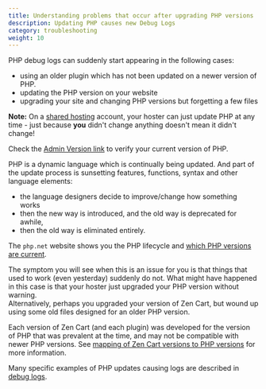 ```yaml
---
title: Understanding problems that occur after upgrading PHP versions 
description: Updating PHP causes new Debug Logs 
category: troubleshooting
weight: 10
---
```


PHP debug logs can suddenly start appearing in the following cases: 

- using an older plugin which has not been updated on a newer version of PHP.
- updating the PHP version on your website
- upgrading your site and changing PHP versions but forgetting a few files

**Note:** On a [shared hosting](/user/first_steps/hosting/#hosting-companies) account, your hoster can just update PHP at any time - just because **you** didn't change anything doesn't mean it didn't change!  

Check the [Admin Version link](/user/admin_pages/admin_version/) to verify your current version of PHP. 

PHP is a dynamic language which is continually being updated.  And part of the update process is sunsetting features, functions, syntax and other language elements: 

- the language designers decide to improve/change how something works
- then the new way is introduced, and the old way is deprecated for awhile, 
- then the old way is eliminated entirely. 

The `php.net` website shows you the PHP lifecycle and [which PHP versions are current](https://www.php.net/supported-versions.php). 

The symptom you will see when this is an issue for you is that things that used to work (even yesterday) suddenly do not. 
What might have happened in this case is that your hoster just upgraded your PHP version without warning.  
Alternatively, perhaps you upgraded your version of Zen Cart, but wound up using some old files designed for an older PHP version.

Each version of Zen Cart (and each plugin) was developed for the version of PHP that was prevalent at the time, and may not be compatible with newer PHP versions.
See [mapping of Zen Cart versions to PHP versions](/user/first_steps/server_requirements/#php-version) for more information.

Many specific examples of PHP updates causing logs are described in [debug logs](/user/troubleshooting/debug_logs/).


